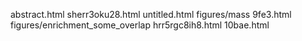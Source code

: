 abstract.html
sherr3oku28.html
untitled.html
figures/mass
9fe3.html
figures/enrichment_some_overlap
hrr5rgc8ih8.html
10bae.html